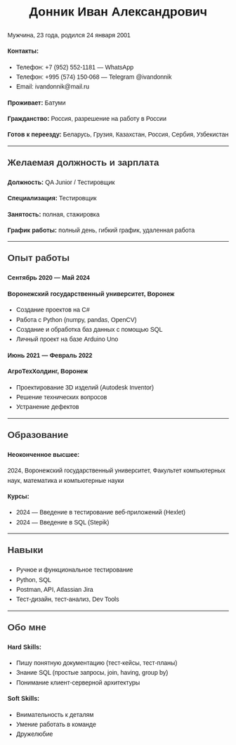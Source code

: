 <!DOCTYPE html>
<html lang="ru">
<head>
  <meta charset="UTF-8">
  <meta name="viewport" content="width=device-width, initial-scale=1.0">
  <title>Резюме Донник Иван</title>
  <style>
    body {
      font-family: Arial, sans-serif;
      line-height: 1.6;
      margin: 20px;
    }
    h1 {
      text-align: center;
    }
    h2 {
      margin-top: 20px;
      color: #333;
    }
    ul {
      padding-left: 20px;
    }
  </style>
</head>
<body>
  <h1>Донник Иван Александрович</h1>
  <p>Мужчина, 23 года, родился 24 января 2001</p>
  <p><strong>Контакты:</strong></p>
  <ul>
    <li>Телефон: +7 (952) 552-1181 — WhatsApp</li>
    <li>Телефон: +995 (574) 150-068 — Telegram @ivandonnik</li>
    <li>Email: ivandonnik@mail.ru</li>
  </ul>
  <p><strong>Проживает:</strong> Батуми</p>
  <p><strong>Гражданство:</strong> Россия, разрешение на работу в России</p>
  <p><strong>Готов к переезду:</strong> Беларусь, Грузия, Казахстан, Россия, Сербия, Узбекистан</p>
  <hr>
  <h2>Желаемая должность и зарплата</h2>
  <p><strong>Должность:</strong> QA Junior / Тестировщик</p>
  <p><strong>Специализация:</strong> Тестировщик</p>
  <p><strong>Занятость:</strong> полная, стажировка</p>
  <p><strong>График работы:</strong> полный день, гибкий график, удаленная работа</p>
  <hr>
  <h2>Опыт работы</h2>
  <p><strong>Сентябрь 2020 — Май 2024</strong></p>
  <p><strong>Воронежский государственный университет, Воронеж</strong></p>
  <ul>
    <li>Создание проектов на C#</li>
    <li>Работа с Python (numpy, pandas, OpenCV)</li>
    <li>Создание и обработка баз данных с помощью SQL</li>
    <li>Личный проект на базе Arduino Uno</li>
  </ul>
  <p><strong>Июнь 2021 — Февраль 2022</strong></p>
  <p><strong>АгроТехХолдинг, Воронеж</strong></p>
  <ul>
    <li>Проектирование 3D изделий (Autodesk Inventor)</li>
    <li>Решение технических вопросов</li>
    <li>Устранение дефектов</li>
  </ul>
  <hr>
  <h2>Образование</h2>
  <p><strong>Неоконченное высшее:</strong></p>
  <p>2024, Воронежский государственный университет, Факультет компьютерных наук, математика и компьютерные науки</p>
  <p><strong>Курсы:</strong></p>
  <ul>
    <li>2024 — Введение в тестирование веб-приложений (Hexlet)</li>
    <li>2024 — Введение в SQL (Stepik)</li>
  </ul>
  <hr>
  <h2>Навыки</h2>
  <ul>
    <li>Ручное и функциональное тестирование</li>
    <li>Python, SQL</li>
    <li>Postman, API, Atlassian Jira</li>
    <li>Тест-дизайн, тест-анализ, Dev Tools</li>
  </ul>
  <hr>
  <h2>Обо мне</h2>
  <p><strong>Hard Skills:</strong></p>
  <ul>
    <li>Пишу понятную документацию (тест-кейсы, тест-планы)</li>
    <li>Знание SQL (простые запросы, join, having, group by)</li>
    <li>Понимание клиент-серверной архитектуры</li>
  </ul>
  <p><strong>Soft Skills:</strong></p>
  <ul>
    <li>Внимательность к деталям</li>
    <li>Умение работать в команде</li>
    <li>Дружелюбие</li>
  </ul>
</body>
</html>
